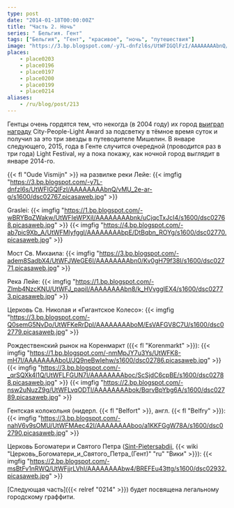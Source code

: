```yaml
---
type: post
date: "2014-01-18T00:00:00Z"
title: "Часть 2. Ночь"
series: " Бельгия. Гент"
tags: ["Бельгия", "Гент", "красивое", "ночь", "путешествия"]
image: "https://3.bp.blogspot.com/-y7L-dnfzl6s/UtWFIGQlFzI/AAAAAAAAbnQ/vMU_2e-ar-g/s1600/dsc02767.picasaweb.jpg"
places:
    - place0203
    - place0196
    - place0197
    - place0200
    - place0199
    - place0214
aliases:
    - /ru/blog/post/213
---
```


Гентцы очень гордятся тем, что некогда (в 2004 году) их город [выиграл награду](http://www.visitgent.be/en/node/8326) City-People-Light Award за подсветку в тёмное время суток и получил за это три звезды в путеводителе Мишелин. В январе следующего, 2015, года в Генте случится очередной (проводится раз в три года) Light Festival, ну а пока покажу, как ночной город выглядит в январе 2014-го.

<!--more-->

{{< fl "Oude Vismijn" >}} на развилке реки Лейе:
{{< imgfig "https://3.bp.blogspot.com/-y7L-dnfzl6s/UtWFIGQlFzI/AAAAAAAAbnQ/vMU_2e-ar-g/s1600/dsc02767.picasaweb.jpg" >}}

Graslei:
{{< imgfig "https://1.bp.blogspot.com/-wBRYBqZWakw/UtWFIeWPXiI/AAAAAAAAbnk/uCjqcTxJcI4/s1600/dsc02768.picasaweb.jpg" >}}
{{< imgfig "https://4.bp.blogspot.com/-ab7pic9Xb_A/UtWFMlyfggI/AAAAAAAAbpE/DtBqbn_ROYg/s1600/dsc02770.picasaweb.jpg" >}}

Мост Св. Михаила:
{{< imgfig "https://3.bp.blogspot.com/-adem8SadbX4/UtWFJWeGE6I/AAAAAAAAbn0/Kv0gH79f38I/s1600/dsc02771.picasaweb.jpg" >}}

Река Лейе:
{{< imgfig "https://1.bp.blogspot.com/-Zlmb4NzcKNU/UtWFJ_papiI/AAAAAAAAbn8/k_HVvggIEX4/s1600/dsc02773.picasaweb.jpg" >}}

Церковь Св. Николая и «Гигантское Колесо»:
{{< imgfig "https://3.bp.blogspot.com/-Q0semG5NvDo/UtWFKeRrDpI/AAAAAAAAboM/EsVAFGV8C7U/s1600/dsc02779.picasaweb.jpg" >}}

Рождественский рынок на Коренмаркт ({{< fl "Korenmarkt" >}}):
{{< imgfig "https://1.bp.blogspot.com/-nmMpJY7u3Ys/UtWFK8-mH7I/AAAAAAAAboU/JQ9neBwIehw/s1600/dsc02786.picasaweb.jpg" >}}
{{< imgfig "https://3.bp.blogspot.com/-_qrSQXk4l1Q/UtWFLFGUN7I/AAAAAAAAboc/ScSjdC6cpBE/s1600/dsc02788.picasaweb.jpg" >}}
{{< imgfig "https://2.bp.blogspot.com/-nsw2uNuzZ9g/UtWFLvqODTI/AAAAAAAAbok/BqrvBpYbg6A/s1600/dsc02789.picasaweb.jpg" >}}

Гентская колокольня (нидерл. {{< fl "Belfort" >}}, англ. {{< fl "Belfry" >}}):
{{< imgfig "https://3.bp.blogspot.com/-nahV6v9sOMU/UtWFMAec42I/AAAAAAAAboo/a1KKFGgW78A/s1600/dsc02790.picasaweb.jpg" >}}

Церковь Богоматери и Святого Петра ([Sint-Pietersabdij](http://www.sintpietersabdijgent.be/), {{< wiki "Церковь_Богоматери_и_Святого_Петра_(Гент)" "ru" "Вики" >}}):
{{< imgfig "https://2.bp.blogspot.com/-msBtFv1nRWQ/UtWFjjrLVhI/AAAAAAAAbw4/BREFEu43ttg/s1600/dsc02932.picasaweb.jpg" >}}

[Следующая часть]({{< relref "0214" >}}) будет посвящена легальному городскому граффити.
